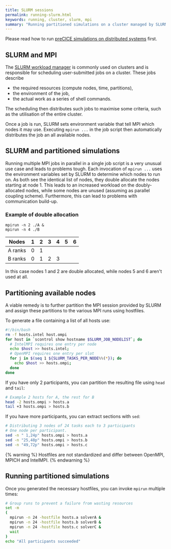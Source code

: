 ```yaml
---
title: SLURM sessions
permalink: running-slurm.html
keywords: running, cluster, slurm, mpi
summary: "Running partitioned simulations on a cluster managed by SLURM requires special treatment of the provided MPI machines."
---
```


Please read how to run [preCICE simulations on distributed systems](running-distributed.html) first.

## SLURM and MPI

The [SLURM workload manager](https://slurm.schedmd.com/) is commonly used on clusters and is responsible for scheduling user-submitted jobs on a cluster.
These jobs describe

* the required resources (compute nodes, time, partitions),
* the environment of the job,
* the actual work as a series of shell commands.

The scheduling then distributes such jobs to maximise some criteria, such as the utilisation of the entire cluster.

Once a job is run, SLURM sets environment variable that tell MPI which nodes it may use.
Executing `mpirun ...` in the job script then automatically distributes the job an all available nodes.

## SLURM and partitioned simulations

Running multiple MPI jobs in parallel in a single job script is a very unusual use case and leads to problems tough.
Each invocation of `mpirun ...` uses the environment variables set by SLURM to determine which nodes to run on.
As both see the identical list of nodes, they double allocate the nodes starting at node 1.
This leads to an increased workload on the doubly-allocated nodes, while some nodes are unused (assuming as parallel coupling scheme).
Furthermore, this can lead to problems with communication build-up.

### Example of double allocation

```console
mpirun -n 2 ./A &
mpirun -n 4 ./B
```

Nodes   | 1   | 2   | 3   | 4   | 5   | 6
---     | --- | --- | --- | --- | --- | ---
A ranks | 0   | 1   |     |     |     |
B ranks | 0   | 1   | 2   | 3   |     |

In this case nodes 1 and 2 are double allocated, while nodes 5 and 6 aren't used at all.

## Partitioning available nodes

A viable remedy is to further partition the MPI session provided by SLURM and assign these partitions to the various MPI runs using hostfiles.

To generate a file containing a list of all hosts use:

```bash
#!/bin/bash
rm -f hosts.intel host.ompi
for host in `scontrol show hostname $SLURM_JOB_NODELIST`; do
  # IntelMPI requires one entry per node
  echo $host >> hosts.intel;
  # OpenMPI requires one entry per slot
  for j in $(seq 1 ${SLURM_TASKS_PER_NODE%%(*}); do
    echo $host >> hosts.ompi;
  done
done
```

If you have only 2 participants, you can partition the resulting file using `head` and `tail`:

```bash
# Example 2 hosts for A, the rest for B
head -2 hosts.ompi > hosts.a
tail +3 hosts.ompi > hosts.b
```

If you have more participants, you can extract sections with `sed`:

```bash
# Distributing 3 nodes of 24 tasks each to 3 participants
# One node per participant.
sed -n " 1,24p" hosts.ompi > hosts.a 
sed -n "25,48p" hosts.ompi > hosts.b
sed -n "49,72p" hosts.ompi > hosts.c 
```

{% warning %}
Hostfiles are not standardized and differ between OpenMPI, MPICH and IntelMPI.
{% endwarning %}

## Running partitioned simulations

Once you generated the necessary hostfiles, you can invoke `mpirun` multiple times:

```bash
# Group runs to prevent a failure from wasting resources
set -m
(
  mpirun -n 24 -hostfile hosts.a solverA &
  mpirun -n 24 -hostfile hosts.b solverB &
  mpirun -n 24 -hostfile hosts.c solverC &
  wait
)
echo "All participants succeeded"
```
